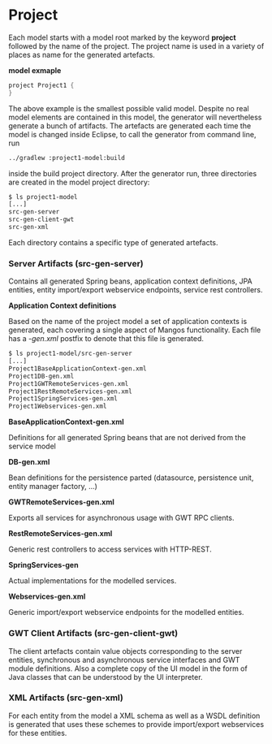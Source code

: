 # Project

Each model starts with a model root marked by the keyword **project** followed by the name of the project. The project name is used in a variety of places as name for the generated artefacts.

**model exmaple**
```java
project Project1 {
}
```

The above example is the smallest possible valid model. Despite no real model elements are contained in this model, the generator will nevertheless generate a bunch of artifacts.
The artefacts are generated each time the model is changed inside Eclipse, to call the generator from command line, run

```bash
../gradlew :project1-model:build
```

inside the build project directory. After the generator run, three directories are created in the model project directory:

```bash
$ ls project1-model
[...]
src-gen-server
src-gen-client-gwt
src-gen-xml
```

Each directory contains a specific type of generated artefacts.

### Server Artifacts (src-gen-server)

Contains all generated Spring beans, application context definitions, JPA entities, entity import/export webservice endpoints, service rest controllers.

**Application Context definitions**

Based on the name of the project model a set of application contexts is generated, each covering a single aspect of Mangos functionality. Each file has a *-gen.xml* postfix to denote that this file is generated.

```bash
$ ls project1-model/src-gen-server
[...]
Project1BaseApplicationContext-gen.xml
Project1DB-gen.xml
Project1GWTRemoteServices-gen.xml
Project1RestRemoteServices-gen.xml
Project1SpringServices-gen.xml
Project1Webservices-gen.xml
```

**BaseApplicationContext-gen.xml**

Definitions for all generated Spring beans that are not derived from the service model

**DB-gen.xml**

Bean definitions for the persistence parted (datasource, persistence unit, entity manager factory, ...)

**GWTRemoteServices-gen.xml**

Exports all services for asynchronous usage with GWT RPC clients.

**RestRemoteServices-gen.xml**

Generic rest controllers to access services with HTTP-REST.

**SpringServices-gen**

Actual implementations for the modelled services.

**Webservices-gen.xml**

Generic import/export webservice endpoints for the modelled entities.

### GWT Client Artifacts (src-gen-client-gwt)

The client artefacts contain value objects corresponding to the server entities, synchronous and asynchronous service interfaces and GWT module definitions.
Also a complete copy of the UI model in the form of Java classes that can be understood by the UI interpreter.

### XML Artifacts (src-gen-xml)

For each entity from the model a XML schema as well as a WSDL definition is generated that uses these schemes to provide import/export webservices for these entities.

